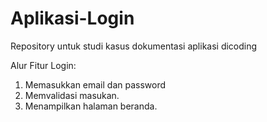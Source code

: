 # Aplikasi-Login
Repository untuk studi kasus dokumentasi aplikasi dicoding

Alur Fitur Login:
1. Memasukkan email dan password
2. Memvalidasi masukan.
3. Menampilkan halaman beranda.

